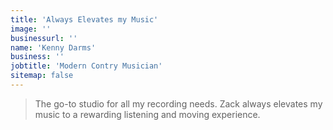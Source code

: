 ```yaml
---
title: 'Always Elevates my Music'
image: ''
businessurl: ''
name: 'Kenny Darms'
business: ''
jobtitle: 'Modern Contry Musician'
sitemap: false
---
```


> The go-to studio for all my recording needs.  Zack always elevates my music to a rewarding listening and moving experience.